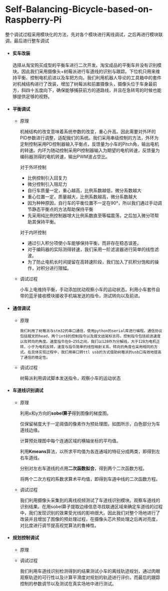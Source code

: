 # Self-Balancing-Bicycle-based-on-Raspberry-Pi

整个调试过程采用模块化的方法，先对各个模块进行离线调试，之后再进行模块联调，最后进行整车调试

- #### 实车改装

  选择从淘宝购买成型的平衡车进行二次开发。淘宝成品的平衡车并没有识别模块。因此我们采用摄像头+树莓派进行车道线的识别与跟踪。下位机只用来维持平衡、控制电机前进以及车把方向。我们利用机器人导论的工具箱中的套件对机械结构进行了改装，增加了树莓派和前置摄像头，摄像头位于车身最前方，斜四十五度向下，确保能够捕获前方的道路线，并且在急转弯的时候也能够提供足够的视野。

- #### 平衡调试

  - 原理

    机械结构的改变意味着系统参数的改变，重心升高。因此需要对外环的PID参数进行调整，适配我们的系统。我们采用串级控制的方法，外环为定制控制采用PD控制器输入平衡点，反馈量为小车的Pitch角，输出电机的转速。内环为随动控制采用PI控制器输入为期望的电机转速，反馈量为编码器测得的电机转速，输出PWM波占空比。

    对于外环控制

    - 比例控制引入回复力
    - 微分控制引入阻尼力
    - 自行车质量一定，重心越高，比例系数越低，微分系数越大
    - 重心位置一定，质量越大，比例系数越高，微分系数越大
    - 因为种种原因，自行车的平衡位置不一定在90°，所以我们通过手动调节静态平衡点的方法帮助保持平衡
    - 先采用纯比例控制器增大比例系数直至等幅震荡，之后加入微分项帮助其保持平衡。

    对于内环控制

    - 通过引入积分项使小车能够保持平衡，而非存在稳态误差。
    - 对于编码器的实际测得转速，我们采用一阶滤波器进行简单的线性滤波。
    - 为了防止电机长时间提留在高转速阶段，我们加入了抗积分饱和的操作，对积分进行限幅。

  - 调试过程

    小车上电维持平衡，手动添加扰动观察小车的运动状态。利用小车套件自带的蓝牙接收模块接收手机端发送的指令，测试转向以及前进。

- #### 通信调试

  - 原理

    	我们利用了树莓派与stm32的串口通信，使用python的serial库进行编程。通信协议包括报文的head，两个int8的控制指令以及报文结尾标志符。控制指令包括前进速度以及转向的角度。速度指令在0~255之间，我们以128作为分解线，大于128为电机正转，小于为电机反转，速度与指令简单的线性映射关系。转向的角度也采用相同的方式。在具体实现过程中，我们用串口转ttl usb的方式借助树莓派的usb口有效地提高了通信的稳定性。

  - 调试过程

    树莓派利用调试脚本发送指令，观察小车的运动状态

- #### 车道线识别调试

  - 原理

    利用x和y方向的**sobel算子**得到图像的梯度图。

    仅保留梯度大于一定阈值的像素作为预处理图，如图所示，白色部分为车道线边缘。

    计算预处理图中每个连通区域的横轴坐标的平均值。

    利用**Kmeans**算法，以所求平均值为各连通域的特征分成两类，即得到左右车道线。

    分别对左右车道线的点用**二次函数拟合**，得到两个二次函数方程。

    将两个二次方程的系数求算术平均值，即得到车道中线的二次函数方程。

  - 调试过程

    我们利用摄像头采集到的离线视频测试了车道线识别模块。观察车道线的识别结果。在用sobel算子提取边缘信息寻找联通区域来确定车道线的过程中，我们发现识别的效果受光线的影响很大。因此我们对整个场地进行了改装并且增加了图像的预处理过程，在摄像头芯片预处理之后再对亮度，对比度进行调节提高视觉算法的鲁棒性。

- #### 规划控制调试

  - 原理

  - 调试过程

    我们利用车道线识别检测得到的结果测试小车的离线轨迹规划，通过肉眼观察轨迹的可行性以及计算平滑度对规划的轨迹进行评价。而最后的跟踪控制的参数调节以及测试在真实场地中进行测试。
